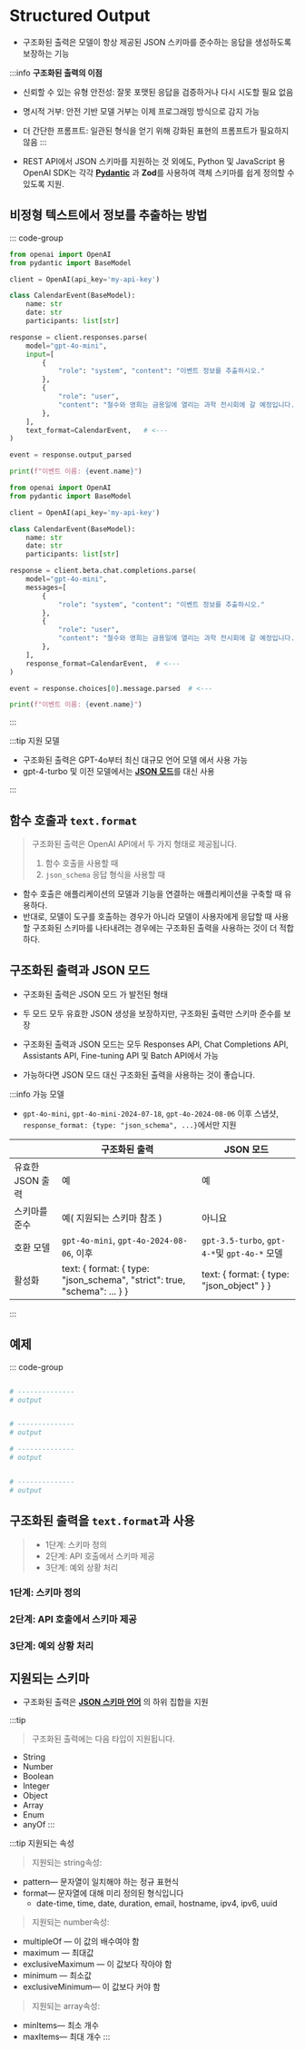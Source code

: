 # Structured Output

- 구조화된 출력은 모델이 항상 제공된 JSON 스키마를 준수하는 응답을 생성하도록 보장하는 기능

:::info **구조화된 출력의 이점**
- 신뢰할 수 있는 유형 안전성: 잘못 포맷된 응답을 검증하거나 다시 시도할 필요 없음
- 명시적 거부: 안전 기반 모델 거부는 이제 프로그래밍 방식으로 감지 가능
- 더 간단한 프롬프트: 일관된 형식을 얻기 위해 강화된 표현의 프롬프트가 필요하지 않음
:::

- REST API에서 JSON 스키마를 지원하는 것 외에도, Python 및 JavaScript 용 OpenAI SDK는 각각 [**Pydantic**](./061_pydantic.md) 과 **Zod**를 사용하여 객체 스키마를 쉽게 정의할 수 있도록 지원. 

## 비정형 텍스트에서 정보를 추출하는 방법

::: code-group

```python [Responses]
from openai import OpenAI
from pydantic import BaseModel

client = OpenAI(api_key='my-api-key')

class CalendarEvent(BaseModel):
    name: str
    date: str
    participants: list[str]

response = client.responses.parse(
    model="gpt-4o-mini",
    input=[
        {
            "role": "system", "content": "이벤트 정보를 추출하시오."
        },
        {
            "role": "user",
            "content": "철수와 영희는 금용일에 열리는 과학 전시회에 갈 예정입니다.",
        },
    ],
    text_format=CalendarEvent,   # <---
)

event = response.output_parsed

print(f"이벤트 이름: {event.name}")
```

```python [Chat Completions]
from openai import OpenAI
from pydantic import BaseModel

client = OpenAI(api_key='my-api-key')

class CalendarEvent(BaseModel):
    name: str
    date: str
    participants: list[str]

response = client.beta.chat.completions.parse(
    model="gpt-4o-mini",
    messages=[
        {
            "role": "system", "content": "이벤트 정보를 추출하시오."
        },
        {
            "role": "user",
            "content": "철수와 영희는 금용일에 열리는 과학 전시회에 갈 예정입니다.",
        },
    ],
    response_format=CalendarEvent,  # <---
)

event = response.choices[0].message.parsed  # <---

print(f"이벤트 이름: {event.name}")
```
:::

:::tip 지원 모델
- 구조화된 출력은 GPT-4o부터 최신 대규모 언어 모델 에서 사용 가능
- gpt-4-turbo 및 이전 모델에서는 [**JSON 모드**][json_mode]를 대신 사용


:::

[json_mode]: https://platform.openai.com/docs/guides/structured-outputs?api-mode=chat&lang=python#json-mode



## 함수 호출과 `text.format`

> 구조화된 출력은 OpenAI API에서 두 가지 형태로 제공됩니다.
> 1. 함수 호출을 사용할 때
> 2. `json_schema` 응답 형식을 사용할 때


- 함수 호출은 애플리케이션의 모델과 기능을 연결하는 애플리케이션을 구축할 때 유용하다.
- 반대로, 모델이 도구를 호출하는 경우가 아니라 모델이 사용자에게 응답할 때 사용할 구조화된 스키마를 나타내려는 경우에는 구조화된 출력을 사용하는 것이 더 적합하다.

## 구조화된 출력과 JSON 모드

- 구조화된 출력은 JSON 모드 가 발전된 형태
- 두 모드 모두 유효한 JSON 생성을 보장하지만, 구조화된 출력만 스키마 준수를 보장
- 구조화된 출력과 JSON 모드는 모두 Responses API, Chat Completions API, Assistants API, Fine-tuning API 및 Batch API에서 가능

- 가능하다면 JSON 모드 대신 구조화된 출력을 사용하는 것이 좋습니다.

:::info 가능 모델
- `gpt-4o-mini`, `gpt-4o-mini-2024-07-18`, `gpt-4o-2024-08-06` 이후 스냅샷, `response_format: {type: "json_schema", ...}`에서만 지원

|         | 구조화된 출력	| JSON 모드 |
|---------|------------|----------|
|유효한 JSON 출력 |	예	| 예 |
| 스키마를 준수   | 예( 지원되는 스키마 참조 ) |	아니요 |
| 호환 모델 |	`gpt-4o-mini`, `gpt-4o-2024-08-06`, 이후 | `gpt-3.5-turbo`, `gpt-4-*`및 `gpt-4o-*` 모델 |
|활성화	| text: { format: { type: "json_schema", "strict": true, "schema": ... } } |	text: { format: { type: "json_object" } }|

:::


## 예제

::: code-group
```python [생각의 사슬]

# --------------
# output

```
```python [구조화된 출력 추출]

# --------------
# output

```

```python [UI 생성]
# --------------
# output

```

```python [Moderation]

# --------------
# output

```

## 구조화된 출력을 `text.format`과 사용

> - 1단계: 스키마 정의
> - 2단계: API 호출에서 스키마 제공
> - 3단계: 예외 상황 처리

### 1단계: 스키마 정의

### 2단계: API 호출에서 스키마 제공

### 3단계: 예외 상황 처리



## 지원되는 스키마

- 구조화된 출력은 [**JSON 스키마 언어**](https://json-schema.org/docs) 의 하위 집합을 지원

:::tip
> 구조화된 출력에는 다음 타입이 지원됩니다.
- String
- Number
- Boolean
- Integer
- Object
- Array
- Enum
- anyOf
:::


:::tip 지원되는 속성
> 지원되는 string속성:
- pattern— 문자열이 일치해야 하는 정규 표현식
- format— 문자열에 대해 미리 정의된 형식입니다
  - date-time, time, date, duration, email, hostname, ipv4, ipv6, uuid

> 지원되는 number속성:
- multipleOf — 이 값의 배수여야 함
- maximum — 최대값
- exclusiveMaximum — 이 값보다 작아야 함
- minimum — 최소값
- exclusiveMinimum— 이 값보다 커야 함

> 지원되는 array속성:
- minItems— 최소 개수
- maxItems— 최대 개수
:::